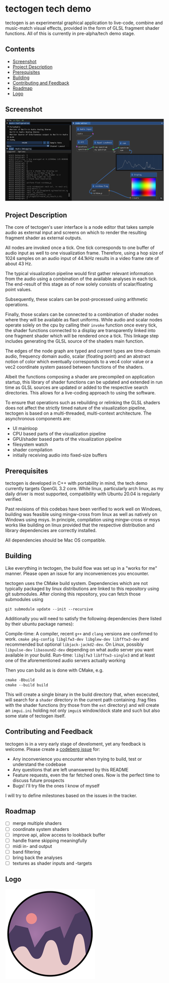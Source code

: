 # tectogen tech demo

tectogen is an experimental graphical application to live-code, combine and music-match visual effects, provided in the form of GLSL fragment shader functions. All of this is currently in pre-alpha/tech demo stage.

## Contents

 - [Screenshot](#screenshot)
 - [Project Description](#project-description)
 - [Prerequisites](#prerequisites)
 - [Building](#building)
 - [Contributing and Feedback](#contributing-and-feedback)
 - [Roadmap](#roadmap)
 - [Logo](#logo)

## Screenshot

![old screenshot of the minimalistic test pipeline](doc/screenshot.png)

## Project Description

The core of tectogen's user interface is a node editor that takes sample audio as external input and screens on which to render the resulting fragment shader as external outputs.

All nodes are invoked once a tick. One tick corresponds to one buffer of audio input as well to one visualization frame. Therefore, using a hop size of 1024 samples on an audio input of 44.1kHz results in a video frame rate of about 43 Hz.

The typical visualization pipeline would first gather relevant information from the audio using a combination of the available analyses in each tick. The end-result of this stage as of now solely consists of scalar/floating point values.

Subsequently, these scalars can be post-processed using arithmetic operations.

Finally, those scalars can be connected to a combination of shader nodes where they will be available as flaot uniforms. While audio and scalar nodes operate solely on the cpu by calling their `invoke` function once every tick, the shader functions connected to a display are transparently linked into one fragment shader which will be rendered once a tick. This linkage step includes generating the GLSL source of the shaders main function.

The edges of the node graph are typed and current types are time-domain audio, frequency domain audio, scalar (floating point) and an abstract notion of color which eventually corresponds to a vec4 color value or a vec2 coordinate system passed between functions of the shaders.

Albeit the functions composing a shader are precompiled on application startup, this library of shader functions can be updated and extended in run time as GLSL sources are updated or added to the respective search directories. This allows for a live-coding approach to using the software.

To ensure that operations such as rebuilding or relinking the GLSL shaders does not affect the strictly timed nature of the visualization pipeline, tectogen is based on a multi-threaded, multi-context architecture. The asynchronous components are:

 - UI mainloop
 - CPU based parts of the visualization pipeline
 - GPU/shader based parts of the visualization pipeline
 - filesystem watch
 - shader compilation
 - initially receiving audio into fixed-size buffers

## Prerequisites

tectogen is developed in C++ with portability in mind, the tech demo currently targets OpenGL 3.2 core. While linux, particularly arch linux, as my daily driver is most supported, compatibility with Ubuntu 20.04 is regularly verified.

Past revisions of this codebas have been verified to work well on Windows, building was feasible using mingw-cross from linux as well as natively on Windows using msys. In principle, compilation using mingw-cross or msys works like building on linux provided that the respective distribution and library dependencies are correctly installed.

All dependencies should be Mac OS compatible.

## Building

Like everything in tectogen, the build flow was set up in a "works for me" manner. Please open an issue for any inconveniences you encounter.

tectogen uses the CMake build system. Dependencies which are not typically packaged by linux distributions are linked to this repository using git submodules. After cloning this repository, you can fetch those submodules using

```
git submodule update --init --recursive
```

Additionally you will need to satisfy the following dependencies (here listed by their ubuntu package names):

Compile-time: A compiler, recent `g++` and `clang` versions are confirmed to work. `cmake pkg-config libglfw3-dev libglew-dev libfftw3-dev` and recommended but optional `libjack-jackd2-dev`. On Linux, possibly `libpulse-dev` `libasound2-dev` depending on what audio server you want available in your build.
Run-time: `libglfw3` `libfftw3-single3` and at least one of the aforementioned audio servers actually working

Then you can build as is done with CMake, e.g.

```
cmake -Bbuild
cmake --build build
```

This will create a single binary in the build directory that, when excecuted, will search for a `shader` directory in the current path containing .frag files with the shader functions (try those from the `ext` directory) and will create an `imgui.ini` holding not only `imgui`s window/dock state and such but also some state of tectogen itself.

## Contributing and Feedback

tectogen is in a very early stage of develoment, yet any feedback is welcome. Please create a [codeberg issue](https://codeberg.org/tectogen/tectogen/issues) for:

 - Any inconvenience you encounter when trying to build, test or understand the codebase
 - Any questions that are left unanswered by this README
 - Feature requests, even the far fetched ones. Now is the perfect time to discuss future prospects
 - Bugs! I'll try file the ones I know of myself

I will try to define milestones based on the issues in the tracker.

## Roadmap

 - [ ] merge multiple shaders
 - [ ] coordinate system shaders
 - [ ] improve api, allow access to lookback buffer
 - [ ] handle frame skipping meaningfully
 - [ ] midi in- and output
 - [ ] band filtering
 - [ ] bring back the analyses
 - [ ] textures as shader inputs and -targets

## Logo

![tectogen logo](doc/logo.svg)
